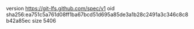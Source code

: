 version https://git-lfs.github.com/spec/v1
oid sha256:ea751c5a761d08ff1ba67bcd51d695a85de3a1b28c2491a3c346c8c8b42a85ec
size 5406
